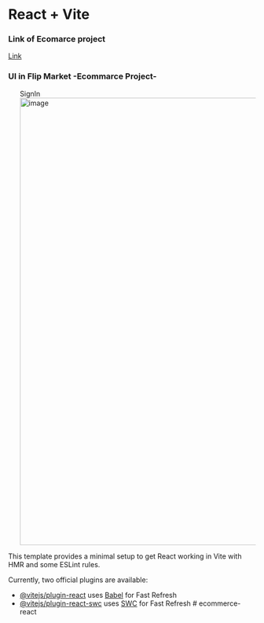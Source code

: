 # React + Vite

<h3> Link of Ecomarce project  </h3>
<a href =https://e-commerce-react-4eks.onrender.com>Link</a>
<h3>UI in Flip Market -Ecommarce Project-</h3>
<ui>
  <ul>SignIn 
    <img width="911" alt="image" src="https://github.com/user-attachments/assets/836fa9d8-a00f-4400-864b-1ce247caffb3">

  </ul>
</ui>
This template provides a minimal setup to get React working in Vite with HMR and some ESLint rules.

Currently, two official plugins are available:

- [@vitejs/plugin-react](https://github.com/vitejs/vite-plugin-react/blob/main/packages/plugin-react/README.md) uses [Babel](https://babeljs.io/) for Fast Refresh
- [@vitejs/plugin-react-swc](https://github.com/vitejs/vite-plugin-react-swc) uses [SWC](https://swc.rs/) for Fast Refresh
#   e c o m m e r c e - r e a c t 
 
 
